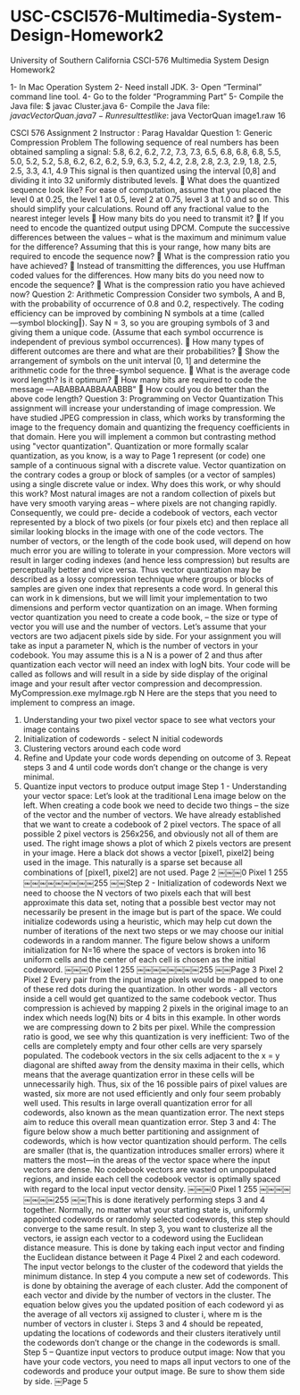 # USC-CSCI576-Multimedia-System-Design-Homework2
University of Southern California CSCI-576 Multimedia System Design Homework2

1- In Mac Operation System
2- Need install JDK.
3- Open “Terminal” command line tool.
4- Go to the folder “Programming Part”
5- Compile the Java file: $ javac Cluster.java
6- Compile the Java file: $javac VectorQuan.java
7- Run result test like:$ java VectorQuan image1.raw 16


CSCI 576 Assignment 2 Instructor : Parag Havaldar
Question 1: Generic Compression Problem
The following sequence of real numbers has been obtained sampling a signal:
5.8, 6.2, 6.2, 7.2, 7.3, 7.3, 6.5, 6.8, 6.8, 6.8, 5.5, 5.0, 5.2, 5.2, 5.8, 6.2, 6.2, 6.2, 5.9, 6.3, 5.2, 4.2, 2.8, 2.8, 2.3, 2.9, 1.8, 2.5, 2.5, 3.3, 4.1, 4.9
This signal is then quantized using the interval [0,8] and dividing it into 32 uniformly distributed levels.
 What does the quantized sequence look like? For ease of computation, assume that you placed the level 0 at 0.25, the level 1 at 0.5, level 2 at 0.75, level 3 at 1.0 and so on. This should simplify your calculations. Round off any fractional value to the nearest integer levels
 How many bits do you need to transmit it?
 If you need to encode the quantized output using DPCM. Compute the successive differences
between the values – what is the maximum and minimum value for the difference? Assuming
that this is your range, how many bits are required to encode the sequence now?
 What is the compression ratio you have achieved?
 Instead of transmitting the differences, you use Huffman coded values for the differences.
How many bits do you need now to encode the sequence?
 What is the compression ratio you have achieved now?
Question 2: Arithmetic Compression
Consider two symbols, A and B, with the probability of occurrence of 0.8 and 0.2, respectively. The coding efficiency can be improved by combining N symbols at a time (called ―symbol blocking‖). Say N = 3, so you are grouping symbols of 3 and giving them a unique code. (Assume that each symbol occurrence is independent of previous symbol occurrences).
 How many types of different outcomes are there and what are their probabilities?
 Show the arrangement of symbols on the unit interval [0, 1] and determine the arithmetic
code for the three-symbol sequence.
 What is the average code word length? Is it optimum?
 How many bits are required to code the message ―ABABBAABBAAABBB"
 How could you do better than the above code length?
Question 3: Programming on Vector Quantization
This assignment will increase your understanding of image compression. We have studied JPEG compression in class, which works by transforming the image to the frequency domain and quantizing the frequency coefficients in that domain. Here you will implement a common but contrasting method using "vector quantization". Quantization or more formally scalar quantization, as you know, is a way to
Page 1
represent (or code) one sample of a continuous signal with a discrete value. Vector quantization on the contrary codes a group or block of samples (or a vector of samples) using a single discrete value or index.
Why does this work, or why should this work? Most natural images are not a random collection of pixels but have very smooth varying areas – where pixels are not changing rapidly. Consequently, we could pre- decide a codebook of vectors, each vector represented by a block of two pixels (or four pixels etc) and then replace all similar looking blocks in the image with one of the code vectors. The number of vectors, or the length of the code book used, will depend on how much error you are willing to tolerate in your compression. More vectors will result in larger coding indexes (and hence less compression) but results are perceptually better and vice versa. Thus vector quantization may be described as a lossy compression technique where groups or blocks of samples are given one index that represents a code word. In general this can work in k dimensions, but we will limit your implementation to two dimensions and perform vector quantization on an image.
When forming vector quantization you need to create a code book, – the size or type of vector you will use and the number of vectors. Let’s assume that your vectors are two adjacent pixels side by side. For your assignment you will take as input a parameter N, which is the number of vectors in your codebook. You may assume this is a N is a power of 2 and thus after quantization each vector will need an index with logN bits. Your code will be called as follows and will result in a side by side display of the original image and your result after vector compression and decompression.
MyCompression.exe myImage.rgb N
Here are the steps that you need to implement to compress an image.
1. Understanding your two pixel vector space to see what vectors your image contains
2. Initialization of codewords - select N initial codewords
3. Clustering vectors around each code word
4. Refine and Update your code words depending on outcome of 3.
Repeat steps 3 and 4 until code words don’t change or the change is very minimal.
5. Quantize input vectors to produce output image
Step 1 - Understanding your vector space:
Let’s look at the traditional Lena image below on the left. When creating a code book we need to decide two things – the size of the vector and the number of vectors. We have already established that we want to create a codebook of 2 pixel vectors. The space of all possible 2 pixel vectors is 256x256, and obviously not all of them are used. The right image shows a plot of which 2 pixels vectors are present in your image. Here a black dot shows a vector [pixel1, pixel2] being used in the image. This naturally is a sparse set because all combinations of [pixel1, pixel2] are not used.
Page 2
￼￼￼0
Pixel 1
255
￼￼￼￼￼￼￼￼￼255
￼￼Step 2 - Initialization of codewords
Next we need to choose the N vectors of two pixels each that will best approximate this data set, noting that a possible best vector may not necessarily be present in the image but is part of the space. We could initialize codewords using a heuristic, which may help cut down the number of iterations of the next two steps or we may choose our initial codewords in a random manner. The figure below shows a uniform initialization for N=16 where the space of vectors is broken into 16 uniform cells and the center of each cell is chosen as the initial codeword.
￼￼￼0
Pixel 1
255
￼￼￼￼￼￼￼￼255
￼￼Page 3
Pixel 2
Pixel 2
Every pair from the input image pixels would be mapped to one of these red dots during the quantization. In other words - all vectors inside a cell would get quantized to the same codebook vector. Thus compression is achieved by mapping 2 pixels in the original image to an index which needs log(N) bits or 4 bits in this example. In other words we are compressing down to 2 bits per pixel.
While the compression ratio is good, we see why this quantization is very inefficient: Two of the cells are completely empty and four other cells are very sparsely populated. The codebook vectors in the six cells adjacent to the x = y diagonal are shifted away from the density maxima in their cells, which means that the average quantization error in these cells will be unnecessarily high. Thus, six of the 16 possible pairs of pixel values are wasted, six more are not used efficiently and only four seem probably well used. This results in large overall quantization error for all codewords, also known as the mean quantization error. The next steps aim to reduce this overall mean quantization error.
Step 3 and 4:
The figure below show a much better partitioning and assignment of codewords, which is how vector quantization should perform. The cells are smaller (that is, the quantization introduces smaller errors) where it matters the most—in the areas of the vector space where the input vectors are dense. No codebook vectors are wasted on unpopulated regions, and inside each cell the codebook vector is optimally spaced with regard to the local input vector density.
￼￼￼0
Pixel 1
255
￼￼￼￼￼￼￼￼255
￼￼This is done iteratively performing steps 3 and 4 together. Normally, no matter what your starting state is, uniformly appointed codewords or randomly selected codewords, this step should converge to the same result.
In step 3, you want to clusterize all the vectors, ie assign each vector to a codeword using the Euclidean distance measure. This is done by taking each input vector and finding the Euclidean distance between it
Page 4
Pixel 2
and each codeword. The input vector belongs to the cluster of the codeword that yields the minimum distance.
In step 4 you compute a new set of codewords. This is done by obtaining the average of each cluster. Add the component of each vector and divide by the number of vectors in the cluster. The equation below gives you the updated position of each codeword yi as the average of all vectors xij assigned to cluster i, where m is the number of vectors in cluster i.
Steps 3 and 4 should be repeated, updating the locations of codewords and their clusters iteratively until the codewords don’t change or the change in the codewords is small.
Step 5 – Quantize input vectors to produce output image:
Now that you have your code vectors, you need to maps all input vectors to one of the codewords and produce your output image. Be sure to show them side by side.
￼Page 5
